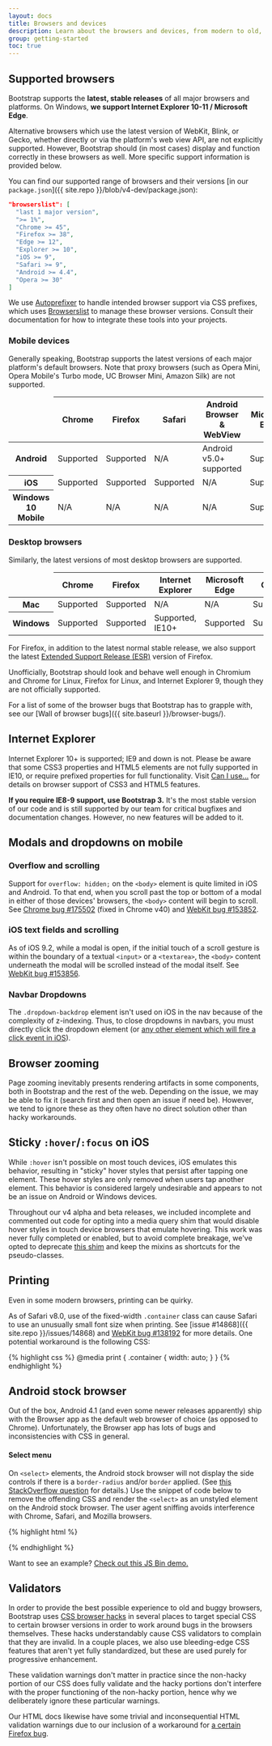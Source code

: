 ```yaml
---
layout: docs
title: Browsers and devices
description: Learn about the browsers and devices, from modern to old, that are supported by Bootstrap, including known quirks and bugs for each.
group: getting-started
toc: true
---
```


## Supported browsers

Bootstrap supports the **latest, stable releases** of all major browsers and platforms. On Windows, **we support Internet Explorer 10-11 / Microsoft Edge**.

Alternative browsers which use the latest version of WebKit, Blink, or Gecko, whether directly or via the platform's web view API, are not explicitly supported. However, Bootstrap should (in most cases) display and function correctly in these browsers as well. More specific support information is provided below.

You can find our supported range of browsers and their versions [in our `package.json`]({{ site.repo }}/blob/v4-dev/package.json):

```json
"browserslist": [
  "last 1 major version",
  ">= 1%",
  "Chrome >= 45",
  "Firefox >= 38",
  "Edge >= 12",
  "Explorer >= 10",
  "iOS >= 9",
  "Safari >= 9",
  "Android >= 4.4",
  "Opera >= 30"
]
```

We use [Autoprefixer](https://github.com/postcss/autoprefixer) to handle intended browser support via CSS prefixes, which uses [Browserslist](https://github.com/browserslist/browserslist) to manage these browser versions. Consult their documentation for how to integrate these tools into your projects.

### Mobile devices

Generally speaking, Bootstrap supports the latest versions of each major platform's default browsers. Note that proxy browsers (such as Opera Mini, Opera Mobile's Turbo mode, UC Browser Mini, Amazon Silk) are not supported.

<table class="table table-bordered table-striped">
  <thead>
    <tr>
      <td></td>
      <th>Chrome</th>
      <th>Firefox</th>
      <th>Safari</th>
      <th>Android Browser &amp; WebView</th>
      <th>Microsoft Edge</th>
    </tr>
  </thead>
  <tbody>
    <tr>
      <th scope="row">Android</th>
      <td class="text-success">Supported</td>
      <td class="text-success">Supported</td>
      <td class="text-muted">N/A</td>
      <td class="text-success">Android v5.0+ supported</td>
      <td class="text-success">Supported</td>
    </tr>
    <tr>
      <th scope="row">iOS</th>
      <td class="text-success">Supported</td>
      <td class="text-success">Supported</td>
      <td class="text-success">Supported</td>
      <td class="text-muted">N/A</td>
      <td class="text-success">Supported</td>
    </tr>
    <tr>
      <th scope="row">Windows 10 Mobile</th>
      <td class="text-muted">N/A</td>
      <td class="text-muted">N/A</td>
      <td class="text-muted">N/A</td>
      <td class="text-muted">N/A</td>
      <td class="text-success">Supported</td>
    </tr>
  </tbody>
</table>

### Desktop browsers

Similarly, the latest versions of most desktop browsers are supported.

<table class="table table-bordered table-striped">
  <thead>
    <tr>
      <td></td>
      <th>Chrome</th>
      <th>Firefox</th>
      <th>Internet Explorer</th>
      <th>Microsoft Edge</th>
      <th>Opera</th>
      <th>Safari</th>
    </tr>
  </thead>
  <tbody>
    <tr>
      <th scope="row">Mac</th>
      <td class="text-success">Supported</td>
      <td class="text-success">Supported</td>
      <td class="text-muted">N/A</td>
      <td class="text-muted">N/A</td>
      <td class="text-success">Supported</td>
      <td class="text-success">Supported</td>
    </tr>
    <tr>
      <th scope="row">Windows</th>
      <td class="text-success">Supported</td>
      <td class="text-success">Supported</td>
      <td class="text-success">Supported, IE10+</td>
      <td class="text-success">Supported</td>
      <td class="text-success">Supported</td>
      <td class="text-danger">Not supported</td>
    </tr>
  </tbody>
</table>

For Firefox, in addition to the latest normal stable release, we also support the latest [Extended Support Release (ESR)](https://www.mozilla.org/en-US/firefox/organizations/#faq) version of Firefox.

Unofficially, Bootstrap should look and behave well enough in Chromium and Chrome for Linux, Firefox for Linux, and Internet Explorer 9, though they are not officially supported.

For a list of some of the browser bugs that Bootstrap has to grapple with, see our [Wall of browser bugs]({{ site.baseurl }}/browser-bugs/).

## Internet Explorer

Internet Explorer 10+ is supported; IE9 and down is not. Please be aware that some CSS3 properties and HTML5 elements are not fully supported in IE10, or require prefixed properties for full functionality. Visit [Can I use...](https://caniuse.com/) for details on browser support of CSS3 and HTML5 features.

**If you require IE8-9 support, use Bootstrap 3.** It's the most stable version of our code and is still supported by our team for critical bugfixes and documentation changes. However, no new features will be added to it.

## Modals and dropdowns on mobile

### Overflow and scrolling

Support for `overflow: hidden;` on the `<body>` element is quite limited in iOS and Android. To that end, when you scroll past the top or bottom of a modal in either of those devices' browsers, the `<body>` content will begin to scroll. See [Chrome bug #175502](https://bugs.chromium.org/p/chromium/issues/detail?id=175502) (fixed in Chrome v40) and [WebKit bug #153852](https://bugs.webkit.org/show_bug.cgi?id=153852).

### iOS text fields and scrolling

As of iOS 9.2, while a modal is open, if the initial touch of a scroll gesture is within the boundary of a textual `<input>` or a `<textarea>`, the `<body>` content underneath the modal will be scrolled instead of the modal itself. See [WebKit bug #153856](https://bugs.webkit.org/show_bug.cgi?id=153856).

### Navbar Dropdowns

The `.dropdown-backdrop` element isn't used on iOS in the nav because of the complexity of z-indexing. Thus, to close dropdowns in navbars, you must directly click the dropdown element (or [any other element which will fire a click event in iOS](https://developer.mozilla.org/en-US/docs/Web/Events/click#Safari_Mobile)).

## Browser zooming

Page zooming inevitably presents rendering artifacts in some components, both in Bootstrap and the rest of the web. Depending on the issue, we may be able to fix it (search first and then open an issue if need be). However, we tend to ignore these as they often have no direct solution other than hacky workarounds.

## Sticky `:hover`/`:focus` on iOS

While `:hover` isn't possible on most touch devices, iOS emulates this behavior, resulting in "sticky" hover styles that persist after tapping one element. These hover styles are only removed when users tap another element. This behavior is considered largely undesirable and appears to not be an issue on Android or Windows devices.

Throughout our v4 alpha and beta releases, we included incomplete and commented out code for opting into a media query shim that would disable hover styles in touch device browsers that emulate hovering. This work was never fully completed or enabled, but to avoid complete breakage, we've opted to deprecate [this shim](https://github.com/twbs/mq4-hover-shim) and keep the mixins as shortcuts for the pseudo-classes.

## Printing

Even in some modern browsers, printing can be quirky.

As of Safari v8.0, use of the fixed-width `.container` class can cause Safari to use an unusually small font size when printing. See [issue #14868]({{ site.repo }}/issues/14868) and [WebKit bug #138192](https://bugs.webkit.org/show_bug.cgi?id=138192) for more details. One potential workaround is the following CSS:

{% highlight css %}
@media print {
  .container {
    width: auto;
  }
}
{% endhighlight %}

## Android stock browser

Out of the box, Android 4.1 (and even some newer releases apparently) ship with the Browser app as the default web browser of choice (as opposed to Chrome). Unfortunately, the Browser app has lots of bugs and inconsistencies with CSS in general.

#### Select menu

On `<select>` elements, the Android stock browser will not display the side controls if there is a `border-radius` and/or `border` applied. (See [this StackOverflow question](https://stackoverflow.com/questions/14744437/html-select-box-not-showing-drop-down-arrow-on-android-version-4-0-when-set-with) for details.) Use the snippet of code below to remove the offending CSS and render the `<select>` as an unstyled element on the Android stock browser. The user agent sniffing avoids interference with Chrome, Safari, and Mozilla browsers.

{% highlight html %}
<script>
$(function () {
  var nua = navigator.userAgent
  var isAndroid = (nua.indexOf('Mozilla/5.0') > -1 && nua.indexOf('Android ') > -1 && nua.indexOf('AppleWebKit') > -1 && nua.indexOf('Chrome') === -1)
  if (isAndroid) {
    $('select.form-control').removeClass('form-control').css('width', '100%')
  }
})
</script>
{% endhighlight %}

Want to see an example? [Check out this JS Bin demo.](http://jsbin.com/OyaqoDO/2)

## Validators

In order to provide the best possible experience to old and buggy browsers, Bootstrap uses [CSS browser hacks](http://browserhacks.com/) in several places to target special CSS to certain browser versions in order to work around bugs in the browsers themselves. These hacks understandably cause CSS validators to complain that they are invalid. In a couple places, we also use bleeding-edge CSS features that aren't yet fully standardized, but these are used purely for progressive enhancement.

These validation warnings don't matter in practice since the non-hacky portion of our CSS does fully validate and the hacky portions don't interfere with the proper functioning of the non-hacky portion, hence why we deliberately ignore these particular warnings.

Our HTML docs likewise have some trivial and inconsequential HTML validation warnings due to our inclusion of a workaround for [a certain Firefox bug](https://bugzilla.mozilla.org/show_bug.cgi?id=654072).
